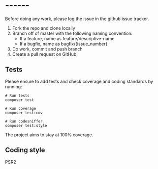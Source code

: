 # ------ #

Before doing any work, please log the issue in the github issue tracker.

1. Fork the repo and clone locally
2. Branch off of master with the following naming convention:
    - If a feature, name as feature/descriptive-name
    - If a bugfix, name as bugfix/{issue_number}
3. Do work, commit and push branch
4. Create a pull request on GitHub

## Tests ##

Please ensure to add tests and check coverage and coding standards by running:
```
# Run tests
composer test

# Run coverage
composer test:cov

# Run codesniffer
composer test:style
```

The project aims to stay at 100% coverage.

## Coding style ##

PSR2